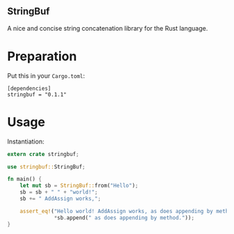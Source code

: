 StringBuf
----

A nice and concise string concatenation library for the Rust language.

Preparation
===

Put this in your `Cargo.toml`:

```
[dependencies]
stringbuf = "0.1.1"
```

Usage
====

Instantiation:

``` rust
extern crate stringbuf;

use stringbuf::StringBuf;

fn main() {
    let mut sb = StringBuf::from("Hello");
    sb = sb + " " + "world!";
    sb += " AddAssign works,";

    assert_eq!("Hello world! AddAssign works, as does appending by method.",
               *sb.append(" as does appending by method."));
}
```
